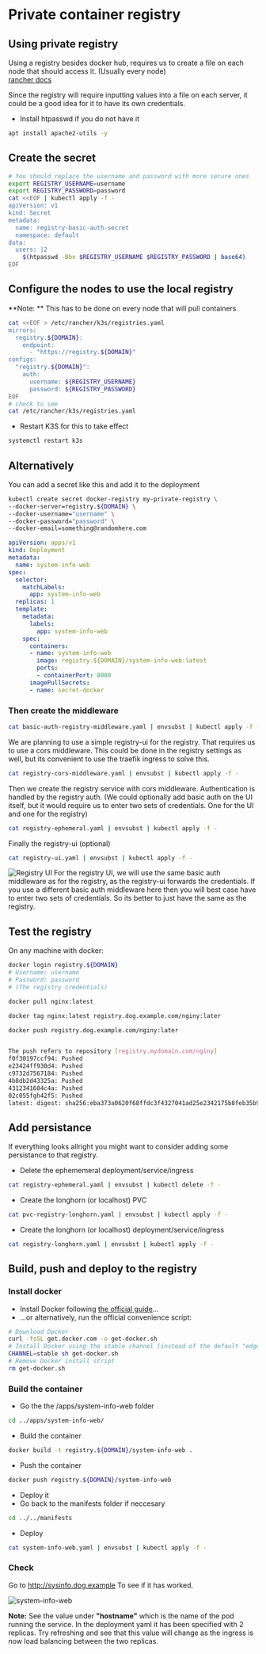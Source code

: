 # Private container registry

## Using private registry

Using a registry besides docker hub, requires us to create a file on each node that should access it. (Usually every node)  
[rancher docs](https://rancher.com/docs/k3s/latest/en/installation/private-registry/)

Since the registry will require inputting values into a file on each server, it could be a good idea for it to have its own credentials.

- Install htpasswd if you do not have it

```bash
apt install apache2-utils -y
```

## Create the secret

```bash
# You should replace the username and password with more secure ones
export REGISTRY_USERNAME=username
export REGISTRY_PASSWORD=password
cat <<EOF | kubectl apply -f -
apiVersion: v1
kind: Secret
metadata:
  name: registry-basic-auth-secret
  namespace: default
data:
  users: |2
    $(htpasswd -Bbn $REGISTRY_USERNAME $REGISTRY_PASSWORD | base64)
EOF
```

## Configure the nodes to use the local registry
**Note: ** This has to be done on every node that will pull containers 

```bash
cat <<EOF > /etc/rancher/k3s/registries.yaml
mirrors:
  registry.${DOMAIN}:
    endpoint:
      - "https://registry.${DOMAIN}"
configs:
  "registry.${DOMAIN}":
    auth:
      username: ${REGISTRY_USERNAME}
      password: ${REGISTRY_PASSWORD}
EOF
# check to see
cat /etc/rancher/k3s/registries.yaml
```

- Restart K3S for this to take effect

```bash
systemctl restart k3s
```

## Alternatively

You can add a secret like this and add it to the deployment

```bash
kubectl create secret docker-registry my-private-registry \
--docker-server=registry.${DOMAIN} \
--docker-username="username" \
--docker-password="password" \
--docker-email=something@randomhere.com
```

```yaml
apiVersion: apps/v1
kind: Deployment
metadata:
  name: system-info-web
spec:
  selector:
    matchLabels:
      app: system-info-web
  replicas: 1
  template:
    metadata:
      labels:
        app: system-info-web
    spec:
      containers:
      - name: system-info-web
        image: registry.${DOMAIN}/system-info-web:latest
        ports:
        - containerPort: 8000
      imagePullSecrets:
      - name: secret-docker
```

### Then create the middleware

```bash
cat basic-auth-registry-middleware.yaml | envsubst | kubectl apply -f -
```

We are planning to use a simple registry-ui for the registry. That requires us to use a cors middleware. This could be done in the registry settings as well, but its convenient to use the traefik ingress to solve this.

```bash
cat registry-cors-middleware.yaml | envsubst | kubectl apply -f -
```

Then we create the registry service with cors middleware. Authentication is handled by the registry auth. (We could optionally add basic auth on the UI itself, but it would require us to enter two sets of credentials. One for the UI and one for the registry)

```bash
cat registry-ephemeral.yaml | envsubst | kubectl apply -f -
```

Finally the registry-ui (optional)

```bash
cat registry-ui.yaml | envsubst | kubectl apply -f -
```

![Registry UI](./img/registry-ui-content.webp)
For the registry UI, we will use the same basic auth middleware as for the registry, as the registry-ui forwards the credentials. If you use a different basic auth middleware here then you will best case have to enter two sets of credentials. So its better to just have the same as the registry.

## Test the registry

On any machine with docker:

```bash
docker login registry.${DOMAIN}
# Username: username
# Password: password
# (The registry credentials)
```

```bash
docker pull nginx:latest
```

```bash
docker tag nginx:latest registry.dog.example.com/nginy:later
```

```bash
docker push registry.dog.example.com/nginy:later
```

```bash

The push refers to repository [registry.mydomain.com/nginy]
f0f30197ccf94: Pushed
e23424ff930d4: Pushed
c9732d7567184: Pushed
4b8db2d43325a: Pushed
4312341684c4a: Pushed
02c055fgh42f5: Pushed
latest: digest: sha256:eba373a0620f68ffdc3f4327041ad25e2342175b8feb35b992574cd83698e9e3c size: 1570
```

## Add persistance

If everything looks allright you might want to consider adding some persistance to that registry.

- Delete the ephememeral deployment/service/ingress

```bash
cat registry-ephemeral.yaml | envsubst | kubectl delete -f -
```

- Create the longhorn (or localhost) PVC

```bash
cat pvc-registry-longhorn.yaml | envsubst | kubectl apply -f -
```

- Create the longhorn (or localhost) deployment/service/ingress

```bash
cat registry-longhorn.yaml | envsubst | kubectl apply -f -
```

## Build, push and deploy to the registry
### Install docker
- Install Docker following <a href="https://docs.docker.com/install/" target="_black">the official guide</a>...
- ...or alternatively, run the official convenience script:

```bash
# Download Docker
curl -fsSL get.docker.com -o get-docker.sh
# Install Docker using the stable channel (instead of the default "edge")
CHANNEL=stable sh get-docker.sh
# Remove Docker install script
rm get-docker.sh
```

### Build the container
* Go the the /apps/system-info-web folder
```bash
cd ../apps/system-info-web/
```

* Build the container
```bash
docker build -t registry.${DOMAIN}/system-info-web .
```

* Push the container
```bash
docker push registry.${DOMAIN}/system-info-web
```

* Deploy it
* Go back to the manifests folder if neccesary
```bash
cd ../../manifests
```
* Deploy
```bash
cat system-info-web.yaml | envsubst | kubectl apply -f -
```

### Check
Go to <a href="http://sysinfo.dog.example" target="_blank">http://sysinfo.dog.example</a> To see if it has worked.

![system-info-web](./img/system-info-web.webp)

**Note:** See the value under __"hostname"__ which is the name of the pod running the service. In the deployment yaml it has been specified with 2 replicas. Try refreshing and see that this value will change as the ingress is now load balancing between the two replicas. 
